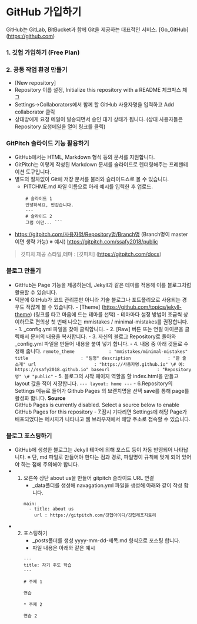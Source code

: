 # GitHub 가입하기
GitHub는 GitLab, BitBucket과 함께 Git을 제공하는 대표적인 서비스.
[Go_GitHub] (https://github.com)
### 1. 깃헙 가입하기 (Free Plan)
### 2. 공동 작업 환경 만들기
 - [New repository]
 - Repository 이름 설정, Initialize this repository with a README 체크박스 체그
 - Settings->Collaborators에서 함께 할 GitHub 사용자명을 입력하고 Add collaborator 클릭
 - 상대방에게 요청 메일이 발송되면서 승인 대기 상태가 됩니다.
   (상대 사용자들은 Repository 요청메일을 열어 링크를 클릭)
### GitPitch 슬라이드 기능 활용하기
  - GitHub에서는 HTML, Markdown 형식 등의 문서를 지원합니다.
  - GitPitch는 이렇게 작성된 Markdown 문서를 슬라이드로 렌더링해주는 프레젠테이션 도구입니다.
  - 별도의 절차없이 Git에 저장 문서를 불러와 슬라이드쇼로 볼 수 있습니다.
       - PITCHME.md 파일 이름으로 아래 예시를 입력한 후 업로드.
       ``` ---
           # 슬라이드 1
           안녕하세요, 반갑습니다.
           ---
           # 슬라이드 2
           그럼 이만... ```
  - https://gitpitch.com/사용자명/Repository명/Branch명 (Branch명이 master이면 생략 가능)
   ※ 예시) https://gitpitch.com/ssafy2018/public
   > 깃피치 제공 스타일,테마 : [깃피치] (https://gitpitch.com/docs)
### 블로그 만들기
  - GitHub는 Page 기능을 제공하는데, Jekyll과 같은 테마를 적용해 이를 블로그처럼 활용할 수 있습니다.
  - 덕분에 GitHub가 코드 관리뿐만 아니라 기술 블로그나 포트폴리오로 사용되는 경우도 적잖게 볼 수 있습니다.
        - [Theme] (https://github.com/topics/jekyll-theme)   (링크를 타고 마음에 드는 테마를 선택)
        - 테마마다 설정 방법이 조금씩 상이하므로 편의상 첫 번째 나오는 mmistakes / minimal-mistakes를 권장합니다.
        - 1. _config.yml 파일을 찾아 클릭합니다.
        - 2. [Raw] 버튼 또는 연필 아이콘을 클릭해서 문서의 내용을 복사합니다.
        - 3. 자신의 블로그 Repository로 돌아와 _config.yml 파일을 만들어 내용을 붙여 넣기 합니다.
        - 4. 내용 중 아래 것들로 수정해 줍니다.
          ```
          remote_theme             : "mmistakes/minimal-mistakes"
          title                    : "팀명"
          description              : "한 줄 소개"
          url                      : "https://사용자명.github.io" \# 예: https://ssafy2018.github.io"
          baseurl                  : "Repository명" \# "public"
          ```
        - 5. 블로그의 시작 페이지 역할을 할 index.html을 만들고 layout 값을 적어 저장합니다.
          ```
          ---
          layout: home
          ---
          ```
        - 6.Repository의 Settings 메뉴로 들어가 Github Pages 의 브랜치명을 선택 save를 통해 page를 활성화 합니다.
          **Source**</br> 
          GitHub Pages is currently disabled. Select a source below to enable GitHub Pages for this repository
        - 7.잠시 기다리면 Settings에 해당 Page가 배포되었다는 메시지가 나타나고 웹 브라우저에서 해당 주소로 접속할 수 있습니다.
### 블로그 포스팅하기
  - GitHub에 생성한 블로그는 Jekyll 테마에 의해 포스트 등이 자동 반영되어 나타납니다.
    ※ 단, md 파일로 만들어야 한다는 점과 경로, 파일명이 규칙에 맞게 되어 있어야 하는 점에 주의해야 합니다.
  - 1. 오른쪽 상단 about us을 만들어 gitpitch 슬라이드 URL 연결
        - _data폴더를 생성해 navagation.yml 파일을 생성해 아래와 같이 작성 합니다.
        ```
        main:
          - title: about us
            url : https://gitpitch.com/깃헙아이디/깃헙레포지토리
        ```
  - 2. 포스팅하기
        - _posts폴더를 생성 yyyy-mm-dd-제목.md 형식으로 포스팅 합니다.
        - 파일 내용은 아래와 같은 예시
        ```
        ---
        title: 자기 주도 학습
        ---

        # 주제 1

        연습

        * 주제 2

        연습 2
        ```
        
